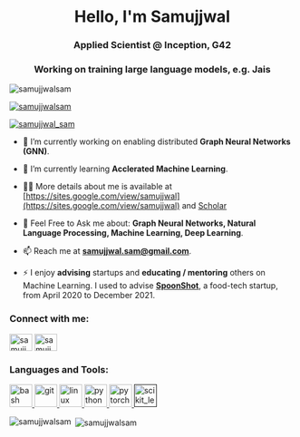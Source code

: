<h1 align="center">Hello, I'm Samujjwal</h1>
<h3 align="center">Applied Scientist @ Inception, G42</h3>
<h3 align="center">Working on training large language models, e.g. Jais</h3>

<p align="left"> <img src="https://komarev.com/ghpvc/?username=samujjwalsam&label=Profile%20views&color=0e75b6&style=flat" alt="samujjwalsam" /> </p>

<p align="left"> <a href="https://github.com/ryo-ma/github-profile-trophy"><img src="https://github-profile-trophy.vercel.app/?username=samujjwalsam" alt="samujjwalsam" /></a> </p>

<p align="left"> <a href="https://twitter.com/samujjwal_sam" target="blank"><img src="https://img.shields.io/twitter/follow/samujjwal_sam?logo=twitter&style=for-the-badge" alt="samujjwal_sam" /></a> </p>

- 🔭 I’m currently working on enabling distributed **Graph Neural Networks (GNN)**.

- 🌱 I’m currently learning **Acclerated Machine Learning**.

- 👨‍💻 More details about me is available at [https://sites.google.com/view/samujjwal](https://sites.google.com/view/samujjwal) and [Scholar](https://scholar.google.com/citations?hl=en&user=kROmZdsAAAAJ)

- 💬 Feel Free to Ask me about: **Graph Neural Networks, Natural Language Processing, Machine Learning, Deep Learning**.

- 📫 Reach me at **samujjwal.sam@gmail.com**.

- ⚡ I enjoy **advising** startups and **educating / mentoring** others on Machine Learning. I used to advise [**SpoonShot**](https://SpoonShot.com), a food-tech startup, from April 2020 to December 2021.

<p align="left">
<h3 align="left">Connect with me:</h3>
<a href="https://twitter.com/samujjwal_sam" target="blank"><img align="center" src="https://cdn.jsdelivr.net/npm/simple-icons@3.0.1/icons/twitter.svg" alt="samujjwal_sam" height="30" width="40" /></a>
<a href="https://linkedin.com/in/samujjwal" target="blank"><img align="center" src="https://cdn.jsdelivr.net/npm/simple-icons@3.0.1/icons/linkedin.svg" alt="samujjwal" height="30" width="40" /></a>
</p>

<h3 align="left">Languages and Tools:</h3>
<p align="left"> <a href="https://www.gnu.org/software/bash/" target="_blank"> <img src="https://www.vectorlogo.zone/logos/gnu_bash/gnu_bash-icon.svg" alt="bash" width="40" height="40"/> </a> <a href="https://git-scm.com/" target="_blank"> <img src="https://www.vectorlogo.zone/logos/git-scm/git-scm-icon.svg" alt="git" width="40" height="40"/> </a> <a href="https://www.linux.org/" target="_blank"> <img src="https://devicons.github.io/devicon/devicon.git/icons/linux/linux-original.svg" alt="linux" width="40" height="40"/> </a> <a href="https://www.python.org" target="_blank"> <img src="https://devicons.github.io/devicon/devicon.git/icons/python/python-original.svg" alt="python" width="40" height="40"/> </a> <a href="https://pytorch.org/" target="_blank"> <img src="https://www.vectorlogo.zone/logos/pytorch/pytorch-icon.svg" alt="pytorch" width="40" height="40"/> </a> <a href="" target="_blank"> <img src="https://upload.wikimedia.org/wikipedia/commons/0/05/Scikit_learn_logo_small.svg" alt="scikit_learn" width="40" height="40"/> </a> </p>

<p><img align="left" src="https://github-readme-stats.vercel.app/api/top-langs/?username=samujjwalsam&layout=compact" alt="samujjwalsam" /></p>

<p>&nbsp;<img align="center" src="https://github-readme-stats.vercel.app/api?username=samujjwalsam&show_icons=true" alt="samujjwalsam" /></p>

